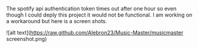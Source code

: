 The spotify api authentication token times out after one hour so even though I could deply this project it would not be functional. I am working on a workaround but here is a screen shots. 

![alt text](https://raw.github.com/Alebron23/Music-Master/musicmaster screenshot.png)

